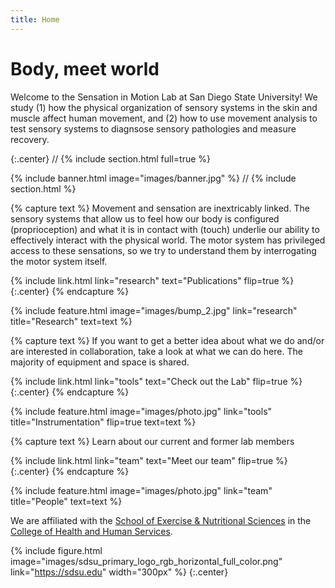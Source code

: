 ```yaml
---
title: Home
---
```


# Body, meet world

Welcome to the Sensation in Motion Lab at San Diego State University! We study (1) how the physical organization of sensory systems in the skin and muscle affect human movement, and (2) how to use movement analysis to test sensory systems to diagnsose sensory pathologies and measure recovery.

{:.center}
//
 {% include section.html full=true %}

 {% include banner.html image="images/banner.jpg" %}
//
{% include section.html %}

{% capture text %}
Movement and sensation are inextricably linked. The sensory systems that allow us to feel how our body is configured (proprioception) and what it is in contact with (touch) underlie our ability to effectively interact with the physical world. The motor system has privileged access to these sensations, so we try to understand them by interrogating the motor system itself. 

{%
  include link.html
  link="research"
  text="Publications"
  flip=true
%}
{:.center}
{% endcapture %}

{%
  include feature.html
  image="images/bump_2.jpg"
  link="research"
  title="Research"
  text=text
%}

{% capture text %}
If you want to get a better idea about what we do and/or are interested in collaboration, take a look at what we can do here. The majority of equipment and space is shared.

{%
  include link.html
  link="tools"
  text="Check out the Lab"
  flip=true
%}
{:.center}
{% endcapture %}

{%
  include feature.html
  image="images/photo.jpg"
  link="tools"
  title="Instrumentation"
  flip=true
  text=text
%}

{% capture text %}
Learn about our current and former lab members

{%
  include link.html
  link="team"
  text="Meet our team"
  flip=true
%}
{:.center}
{% endcapture %}

{%
  include feature.html
  image="images/photo.jpg"
  link="team"
  title="People"
  text=text
%}

We are affiliated with the [School of Exercise & Nutritional Sciences](https://ens.sdsu.edu/) in the [College of Health and Human Services](https://chhs.sdsu.edu/).

{%
  include figure.html
  image="images/sdsu_primary_logo_rgb_horizontal_full_color.png"
  link="https://sdsu.edu"
  width="300px"
%}
{:.center}

